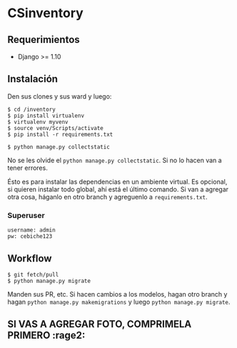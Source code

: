 # CSinventory

## Requerimientos
 * Django >= 1.10

## Instalación
Den sus clones y sus ward y luego:
```
$ cd /inventory
$ pip install virtualenv
$ virtualenv myvenv
$ source venv/Scripts/activate
$ pip install -r requirements.txt

$ python manage.py collectstatic
```
No se les olvide el ```python manage.py collectstatic```. Si no lo hacen van a tener errores.

Ésto es para instalar las dependencias en un ambiente virtual. Es opcional, si quieren instalar todo global, ahí está el último comando. Si van a agregar otra cosa, háganlo en otro branch y agreguenlo a ```requirements.txt```.

### Superuser
    username: admin
    pw: cebiche123

## Workflow
```
$ git fetch/pull
$ python manage.py migrate
```
Manden sus PR, etc. Si hacen cambios a los modelos, hagan otro branch y hagan ```python manage.py makemigrations``` y luego ```python manage.py migrate```.

## SI VAS A AGREGAR FOTO, COMPRIMELA PRIMERO :rage2:
